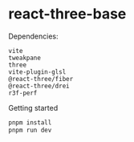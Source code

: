 # react-three-base

Dependencies:
```
vite
tweakpane
three
vite-plugin-glsl
@react-three/fiber
@react-three/drei
r3f-perf
```

Getting started
```bash
pnpm install
pnpm run dev
```
